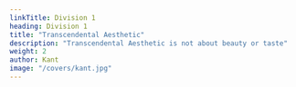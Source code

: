 ```yaml
---
linkTitle: Division 1
heading: Division 1
title: "Transcendental Aesthetic"
description: "Transcendental Aesthetic is not about beauty or taste"
weight: 2
author: Kant
image: "/covers/kant.jpg"
---
```


